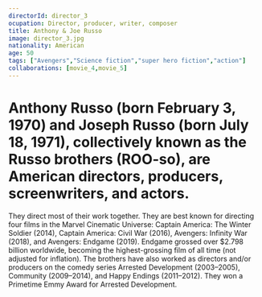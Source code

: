 ```yaml
---
directorId: director_3
ocupation: Director, producer, writer, composer
title: Anthony & Joe Russo
image: director_3.jpg
nationality: American
age: 50
tags: ["Avengers","Science fiction","super hero fiction","action"]
collaborations: [movie_4,movie_5]
---
```


# Anthony Russo (born February 3, 1970) and Joseph Russo (born July 18, 1971), collectively known as the Russo brothers (ROO-so), are American directors, producers, screenwriters, and actors.
They direct most of their work together.
They are best known for directing four films in the Marvel Cinematic Universe: Captain America: The Winter Soldier (2014), Captain America: Civil War (2016), Avengers: Infinity War (2018), and Avengers: Endgame (2019).
Endgame grossed over $2.798 billion worldwide, becoming the highest-grossing film of all time (not adjusted for inflation). The brothers have also worked as directors and/or producers on the comedy series Arrested Development (2003–2005), Community (2009–2014), and Happy Endings (2011–2012). They won a Primetime Emmy Award for Arrested Development.
